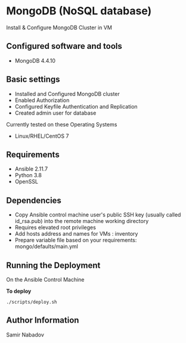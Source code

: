 MongoDB (NoSQL database)
================================


Install & Configure MongoDB Cluster in VM


Configured software and tools
------------
* MongoDB 4.4.10


Basic settings
------------
* Installed and Configured MongoDB cluster
* Enabled Authorization
* Configured Keyfile Authentication and Replication
* Created admin user for database


Currently tested on these Operating Systems
* Linux/RHEL/CentOS 7


Requirements
------------
* Ansible 2.11.7
* Python 3.8
* OpenSSL


Dependencies
------------
* Copy Ansible control machine user's public SSH key (usually called id_rsa.pub) into the remote machine working directory
* Requires elevated root privileges
* Add hosts address and names for VMs : inventory
* Prepare variable file based on your requirements: mongo/defaults/main.yml


Running the Deployment
----------------------

On the Ansible Control Machine  

__To deploy__

`./scripts/deploy.sh`


Author Information
------------------

Samir Nabadov
